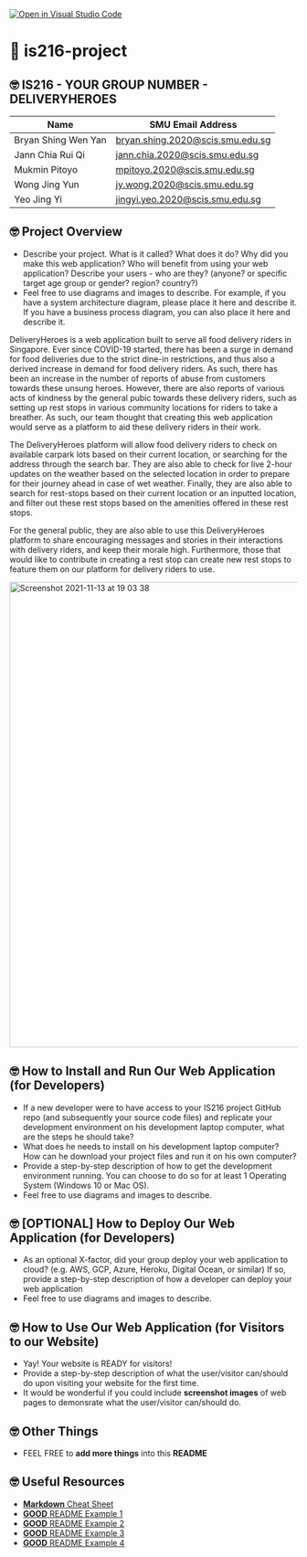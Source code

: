 [![Open in Visual Studio Code](https://classroom.github.com/assets/open-in-vscode-f059dc9a6f8d3a56e377f745f24479a46679e63a5d9fe6f495e02850cd0d8118.svg)](https://classroom.github.com/online_ide?assignment_repo_id=453547&assignment_repo_type=GroupAssignmentRepo)
# :wave: is216-project

## 🤓 IS216 - YOUR GROUP NUMBER - DELIVERYHEROES
| Name        | SMU Email  Address |  
| ----------- | -----------        |
| Bryan Shing Wen Yan      | bryan.shing.2020@scis.smu.edu.sg |
| Jann Chia Rui Qi   | jann.chia.2020@scis.smu.edu.sg |
| Mukmin Pitoyo | mpitoyo.2020@scis.smu.edu.sg |
| Wong Jing Yun | jy.wong.2020@scis.smu.edu.sg |
| Yeo Jing Yi | jingyi.yeo.2020@scis.smu.edu.sg	|


## 🤓 Project Overview ##
* Describe your project. What is it called? What does it do? Why did you make this web application? Who will benefit from using your web application? Describe your users - who are they? (anyone? or specific target age group or gender? region? country?)
* Feel free to use diagrams and images to describe. For example, if you have a system architecture diagram, please place it here and describe it. If you have a business process diagram, you can also place it here and describe it.

DeliveryHeroes is a web application built to serve all food delivery riders in Singapore. Ever since COVID-19 started, there has been a surge in demand for food deliveries due to the strict dine-in restrictions, and thus also a derived increase in demand for food delivery riders. 
As such, there has been an increase in the number of reports of abuse from customers towards these unsung heroes. However, there are also reports of various acts of kindness by the general pubic towards these delivery riders, such as setting up rest stops in various community locations for riders to take a breather. As such, our team thought that creating this web application would serve as a platform to aid these delivery riders in their work. 

The DeliveryHeroes platform will allow food delivery riders to check on available carpark lots based on their current location, or searching for the address through the search bar. They are also able to check for live 2-hour updates on the weather based on the selected location in order to prepare for their journey ahead in case of wet weather. Finally, they are also able to search for rest-stops based on their current location or an inputted location, and filter out these rest stops based on the amenities offered in these rest stops.

For the general public, they are also able to use this DeliveryHeroes platform to share encouraging messages and stories in their interactions with delivery riders, and keep their morale high. Furthermore, those that would like to contribute in creating a rest stop
can create new rest stops to feature them on our platform for delivery riders to use.

<img width="815" alt="Screenshot 2021-11-13 at 19 03 38" src="https://user-images.githubusercontent.com/89132892/141626666-2161e3a6-e60c-4d3a-9bb2-fed007fe6555.png">




## 🤓 How to Install and Run Our Web Application (for Developers) ##
* If a new developer were to have access to your IS216 project GitHub repo (and subsequently your source code files) and replicate your development environment on his development laptop computer, what are the steps he should take?
* What does he needs to install on his development laptop computer? How can he download your project files and run it on his own computer?
* Provide a step-by-step description of how to get the development environment running. You can choose to do so for at least 1 Operating System (Windows 10 or Mac OS).
* Feel free to use diagrams and images to describe.


## 🤓 [OPTIONAL] How to Deploy Our Web Application (for Developers) ##
* As an optional X-factor, did your group deploy your web application to cloud? (e.g. AWS, GCP, Azure, Heroku, Digital Ocean, or similar) If so, provide a step-by-step description of how a developer can deploy your web application
* Feel free to use diagrams and images to describe.


## 🤓 How to Use Our Web Application (for Visitors to our Website) ##
* Yay! Your website is READY for visitors!
* Provide a step-by-step description of what the user/visitor can/should do upon visiting your website for the first time.
* It would be wonderful if you could include **screenshot images** of web pages to demonsrate what the user/visitor can/should do.


## 🤓 Other Things ##
* FEEL FREE to **add more things** into this **README**


## 🤓 Useful Resources ##
* [**Markdown** Cheat Sheet](https://www.markdownguide.org/cheat-sheet/)
* [**GOOD** README Example 1](https://github.com/testing-library/cypress-testing-library)
* [**GOOD** README Example 2](https://github.com/typeorm/typeorm)
* [**GOOD** README Example 3](https://github.com/amark/gun)
* [**GOOD** README Example 4](https://github.com/google/leveldb)

